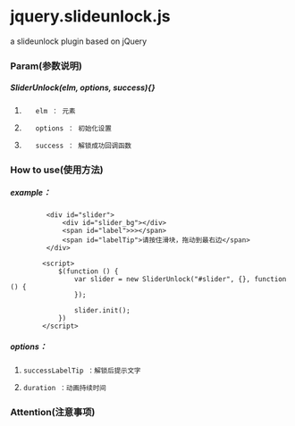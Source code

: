 jquery.slideunlock.js
==================================

a slideunlock plugin based on jQuery

### Param(参数说明)
#####   SliderUnlock(elm, options, success){}
1.        elm ： 元素
2.        options ： 初始化设置
3.        success ： 解锁成功回调函数

### How to use(使用方法)

#####   example： 
             <div id="slider">
                 <div id="slider_bg"></div>
                 <span id="label">>></span>
                 <span id="labelTip">请按住滑块，拖动到最右边</span>
             </div>

            <script>
                $(function () {
                    var slider = new SliderUnlock("#slider", {}, function () {
                    });
        
                    slider.init();
                })
            </script>
        
#####   options：
1.     successLabelTip ：解锁后提示文字   
2.     duration ：动画持续时间   

### Attention(注意事项)
